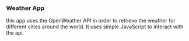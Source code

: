 ### Weather App

this app uses the OpenWeather API in order to retrieve the weather for different cities around the world. It uses simple JavaScript to interact with the api.



